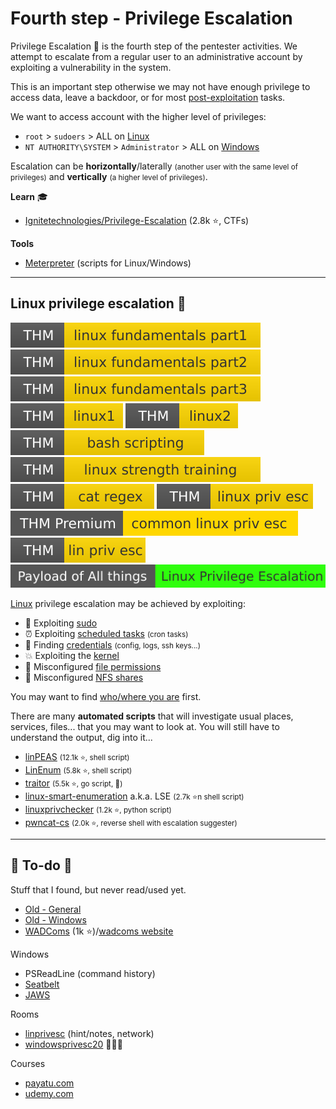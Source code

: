 # Fourth step - Privilege Escalation

<div class="row row-cols-md-2"><div>

Privilege Escalation 🔑 is the fourth step of the pentester activities. We attempt to escalate from a regular user to an administrative account by exploiting a vulnerability in the system.

This is an important step otherwise we may not have enough privilege to access data, leave a backdoor, or for most [post-exploitation](../s5.post-exploitation/index.md) tasks.

We want to access account with the higher level of privileges:

* `root` > `sudoers` > ALL on [Linux](/operating-systems/linux/knowledge/index.md#sudo)
* `NT AUTHORITY\SYSTEM` > `Administrator` > ALL on [Windows](/operating-systems/windows/knowledge/index.md#permissions-and-users)
</div><div>

Escalation can be **horizontally**/laterally <small>(another user with the same level of privileges)</small> and **vertically** <small>(a higher level of privileges)</small>.

**Learn** 🎓

* [Ignitetechnologies/Privilege-Escalation](https://github.com/Ignitetechnologies/Privilege-Escalation) (2.8k ⭐, CTFs)

**Tools**

* [Meterpreter](../s3.exploitation/tools/metasploit.md#meterpreter) (scripts for Linux/Windows)
</div></div>

<hr class="sep-both">

## Linux privilege escalation 🦆

[![linuxfundamentalspart1](../../_badges/thm/linuxfundamentalspart1.svg)](https://tryhackme.com/room/linuxfundamentalspart1)
[![linuxfundamentalspart2](../../_badges/thm/linuxfundamentalspart2.svg)](https://tryhackme.com/room/linuxfundamentalspart2)
[![linuxfundamentalspart3](../../_badges/thm/linuxfundamentalspart3.svg)](https://tryhackme.com/room/linuxfundamentalspart3)
[![linux1](../../_badges/thm/linux1.svg)](https://tryhackme.com/room/linux1)
[![linux2](../../_badges/thm/linux2.svg)](https://tryhackme.com/room/linux2)
[![bashscripting](../../_badges/thm/bashscripting.svg)](https://tryhackme.com/room/bashscripting)
[![linuxstrengthtraining](../../_badges/thm/linuxstrengthtraining.svg)](https://tryhackme.com/room/linuxstrengthtraining)
[![catregex](../../_badges/thm/catregex.svg)](https://tryhackme.com/room/catregex)
[![linuxprivesc](../../_badges/thm/linuxprivesc.svg)](https://tryhackme.com/room/linuxprivesc)
[![commonlinuxprivesc](../../_badges/thmp/commonlinuxprivesc.svg)](https://tryhackme.com/room/commonlinuxprivesc)
[![linprivesc](../../_badges/thm/linprivesc.svg)](https://tryhackme.com/room/linprivesc)
[![linux_privilege_escalation](../../_badges/poat/linux_privilege_escalation.svg)](https://github.com/swisskyrepo/PayloadsAllTheThings/blob/master/Methodology%20and%20Resources/Linux%20-%20Privilege%20Escalation.md)

<div class="row row-cols-md-2"><div>

[Linux](/operating-systems/linux/knowledge/index.md) privilege escalation may be achieved by exploiting:

* 💎 Exploiting [sudo](linux/sudo.md)
* ⏰ Exploiting [scheduled tasks](linux/tasks.md) <small>(cron tasks)</small>
* 🔑 Finding [credentials](linux/credentials.md) <small>(config, logs, ssh keys...)</small>
* 💥 Exploiting the [kernel](linux/kernel.md)
* 🐸 Misconfigured [file permissions](linux/perms.md)
* 🎠 Misconfigured [NFS shares](/operating-systems/networking/protocols/nfs.md#nfs-vulnerabilities-)

You may want to find [who/where you are](linux/id.md) first.
</div><div>

There are many **automated scripts** that will investigate usual places, services, files... that you may want to look at. You will still have to understand the output, dig into it...

* [linPEAS](https://github.com/carlospolop/PEASS-ng/tree/master/linPEAS) <small>(12.1k ⭐, shell script)</small>
* [LinEnum](https://github.com/rebootuser/LinEnum) <small>(5.8k ⭐, shell script)</small>
* [traitor](https://github.com/liamg/traitor)  <small>(5.5k ⭐, go script, 👻)</small>
* [linux-smart-enumeration](https://github.com/diego-treitos/linux-smart-enumeration) a.k.a. LSE <small>(2.7k ⭐n shell script)</small>
* [linuxprivchecker](https://github.com/sleventyeleven/linuxprivchecker) <small>(1.2k ⭐, python script)</small>
* [pwncat-cs](/cybersecurity/red-team/s3.exploitation/shell/pwncat.md) <small>(2.0k ⭐, reverse shell with escalation suggester)</small>
</div></div>

<hr class="sep-both">

## 👻 To-do 👻

Stuff that I found, but never read/used yet.

<div class="row row-cols-md-2"><div>

* [Old - General](_old/index.md)
* [Old - Windows](_old/windows/index.md)
* [WADComs](https://github.com/WADComs/WADComs.github.io) (1k ⭐)/[wadcoms website](https://wadcoms.github.io/)

Windows

* PSReadLine (command history)
* [Seatbelt](https://github.com/GhostPack/Seatbelt)
* [JAWS](https://github.com/411Hall/JAWS)
</div><div>

Rooms

* [linprivesc](https://tryhackme.com/room/linprivesc) (hint/notes, network)
* [windowsprivesc20](https://tryhackme.com/room/windowsprivesc20) 🐍🐍🐍

Courses

* [payatu.com](https://payatu.com/guide-linux-privilege-escalation)
* [udemy.com](https://www.udemy.com/course/linux-privilege-escalation/)
</div></div>